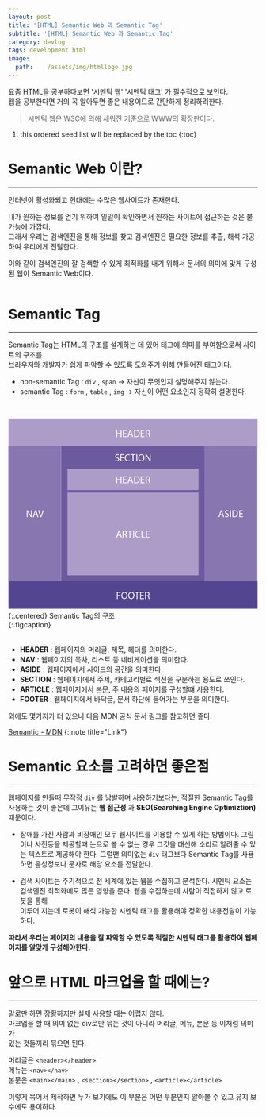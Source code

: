 ```yaml
---
layout: post
title: '[HTML] Semantic Web 과 Semantic Tag'
subtitle: '[HTML] Semantic Web 과 Semantic Tag'
category: devlog
tags: development html
image:
  path:    /assets/img/htmllogo.jpg
---
```

[Semantic - MDN]:https://developer.mozilla.org/ko/docs/Glossary/Semantics
요즘 HTML을 공부하다보면 '시멘틱 웹' '시멘틱 태그' 가 필수적으로 보인다.  
웹을 공부한다면 거의 꼭 알아두면 좋은 내용이므로 간단하게 정리하려한다.

>시멘틱 웹은 W3C에 의해 세워진 기준으로 WWW의 확장판이다.  

<!--more-->

1. this ordered seed list will be replaced by the toc
{:toc}  

# Semantic Web 이란?  
---  
인터넷이 활성화되고 현대에는 수많은 웹사이트가 존재한다.  

내가 원하는 정보를 얻기 위하여 일일이 확인하면서 원하는 사이트에 접근하는 것은 불가능에 가깝다.  
그래서 우리는 검색엔진을 통해 정보를 찾고 검색엔진은 필요한 정보를 추출, 해석 가공하여 우리에게 전달한다.  

이와 같이 검색엔진의 잘 검색할 수 있게 최적화를 내기 위해서 문서의 의미에 맞게 구성된 웹이 Semantic Web이다.  
<br>  

# Semantic Tag  
---  

Semantic Tag는 HTML의 구조를 설계하는 데 있어 태그에 의미를 부여함으로써 사이트의 구조를  
브라우저와 개발자가 쉽게 파악할 수 있도록 도와주기 위해 만들어진 태그이다.  

* non-semantic Tag : `div` , `span` -> 자신이 무엇인지 설명해주지 않는다.  
* semantic Tag : `form` , `table` , `img` -> 자신이 어떤 요소인지 정확히 설명한다.  

<br>  


![semantic](/assets/img/develop/2022-02-28-develop/2022-02-28-develop.png){:.centered} Semantic Tag의 구조  
{:.figcaption}  
<br>  

* __HEADER__ : 웹페이지의 머리글, 제목, 헤더를 의미한다.  
* __NAV__ : 웹페이지의 목차, 리스트 등 네비게이션을 의미한다.
* __ASIDE__ : 웹페이지에서 사이드의 공간을 의미한다.
* __SECTION__ : 웹페이지에서 주제, 카테고리별로 섹션을 구분하는 용도로 쓰인다.
* __ARTICLE__ : 웹페이지에서 본문, 주 내용의 페이지를 구성할떄 사용한다.
* __FOOTER__ : 웹페이지에서 바닥글, 문서 하단에 들어가는 부분을 의미한다.  

외에도 몇가지가 더 있으니 다음 MDN 공식 문서 링크를 참고하면 좋다.  

[Semantic - MDN]
{:.note title="Link"}  

  
# Semantic 요소를 고려하면 좋은점  
---  

웹페이지를 만들때 무작정 `div` 를 남발하며 사용하기보다는, 적절한 Semantic Tag를  
사용하는 것이 좋은데 그이유는 __웹 접근성__ 과 __SEO(Searching Engine Optimiztion)__ 때문이다.  

* 장애를 가진 사람과 비장애인 모두 웹사이트를 이용할 수 있게 하는 방법이다.
그림이나 사진등을 제공할때 눈으로 볼 수 없는 경우 그것을 대신해 소리로 알려줄 수 있는 텍스트로 제공해야 한다. 
그럴땐 의미없는 `div` 태그보다 Semantic Tag를 사용하면 음성정보나 문자로 해당 요소를 전달한다.  

* 검색 사이트는 주기적으로 전 세계에 있는 웹을 수집하고 분석한다.
시멘틱 요소는 검색엔진 최적화에도 많은 영향을 준다. 웹을 수집하는데 사람이 직접하지 않고 로봇을 통해  
이루어 지는데 로봇이 해석 가능한 시멘틱 태그를 활용해야 정확한 내용전달이 가능하다.

__따라서 우리는 페이지의 내용을 잘 파악할 수 있도록 적절한 시멘틱 태그를 활용하여 웹페이지를 알맞게 구성해야한다.__

# 앞으로 HTML 마크업을 할 때에는?  
---  
말로만 하면 장황하지만 실제 사용할 때는 어렵지 않다.  
마크업을 할 때 의미 없는 div로만 묶는 것이 아니라 머리글, 메뉴, 본문 등 이처럼 의미가  
있는 것들끼리 묶으면 된다.  

머리글은 `<header></header>`  
메뉴는 `<nav></nav>`  
본문은 `<main></main>` , `<section></section>` , `<article></article>`  

이렇게 묶어서 제작하면 누가 보기에도 이 부분은 어떤 부분인지 알아볼 수 있고 유지 보수에도 용이하다.

